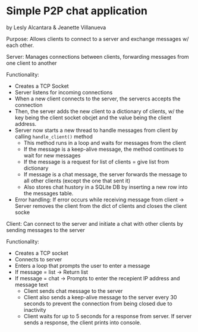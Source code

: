 # Simple P2P chat application
by Lesly Alcantara & Jeanette Villanueva

Purpose: Allows clients to connect to a server and exchange messages w/ each other.

Server: Manages connections between clients, forwarding messages from one client to another

Functionality:
* Creates a TCP Socket
* Server listens for incoming connections
* When a new client connects to the server, the servercs accepts the connection
* Then, the server adds the new client to a dictionary of clients, w/ the key being the client socket obcjet and the value being the client address.
* Server now starts a new thread to handle messages from client by calling `handle_client()` method
  * This method runs in a loop and waits for messages from the client
  * If the message is a keep-alive message, the method continues to wait for new messages
  * If the message is a request for list of clients = give list from dictionary
  * If message is a chat message, the server forwards the message to all other clients (except the one that sent it)
  * Also stores chat hustory in a SQLite DB by inserting a new row into the messages table.
 * Error handling: If error occurs while receiving message from client -> Server removes the client from the dict of clients and closes the client socke


Client: Can connect to the server and initiate a chat with other clients by sending messages to the server

Functionality:
* Creates a TCP socket 
* Connects to server
* Enters a loop that prompts the user to enter a message
* If message = list -> Return list
* If message = chat -> Prompts to enter the recepient IP address and message text
  * Client sends chat message to the server
  * Client also sends a keep-alive message to the server every 30 seconds to prevent the connection from being closed due to inactivity
  * Client waits for up to 5 seconds for a response from server. If server sends a response, the client prints into console.

